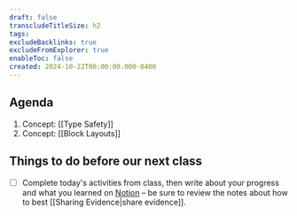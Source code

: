 ```yaml
---
draft: false
transcludeTitleSize: h2
tags:
excludeBacklinks: true
excludeFromExplorer: true
enableToc: false
created: 2024-10-22T00:00:00.000-0400
---
```

## Agenda
1. Concept: [[Type Safety]]
2. Concept: [[Block Layouts]]

## Things to do before our next class
- [ ] Complete today's activities from class, then write about your progress and what you learned on [Notion](https://notion.so) – be sure to review the notes about how to best [[Sharing Evidence|share evidence]].